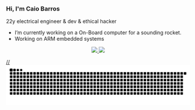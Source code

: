 ### Hi, I'm Caio Barros
22y electrical engineer & dev & ethical hacker 
 - I’m currently working on a On-Board computer for a sounding rocket.
 - Working on ARM embedded systems

<div align="center">
  <a href="https://github.com/caiobrm">
  <img height="180em" src="https://github-readme-stats.vercel.app/api?username=caiobrm&show_icons=true&theme=tokyonight&include_all_commits=true&count_private=true"/>
  <img height="180em" src="https://github-readme-stats.vercel.app/api/top-langs/?username=caiobrm&layout=compact&langs_count=7&theme=tokyonight"/>
</div>

  //![Snake animation](https://github.com/caiosnx/caiosnx/blob/output/github-contribution-grid-snake.svg)

